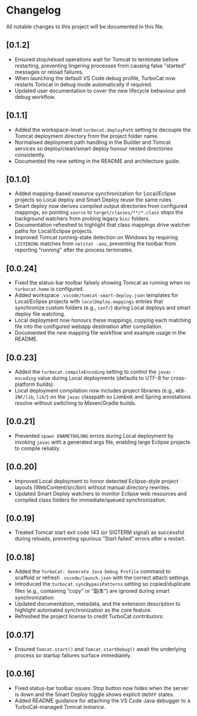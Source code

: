 # Changelog

All notable changes to this project will be documented in this file.

## [0.1.2]
- Ensured stop/reload operations wait for Tomcat to terminate before restarting, preventing lingering processes from causing false "started" messages or reload failures.
- When launching the default VS Code debug profile, TurboCat now restarts Tomcat in debug mode automatically if required.
- Updated user documentation to cover the new lifecycle behaviour and debug workflow.

## [0.1.1]
- Added the workspace-level `turbocat.deployPath` setting to decouple the Tomcat deployment directory from the project folder name.
- Normalised deployment path handling in the Builder and Tomcat services so deploy/clean/smart deploy honour nested directories consistently.
- Documented the new setting in the README and architecture guide.

## [0.1.0]
- Added mapping-based resource synchronization for Local/Eclipse projects so Local deploy and Smart Deploy reuse the same rules.
- Smart deploy now derives compiled output directories from configured mappings, so pointing `source` to `target/classes/**/*.class` stops the background watchers from probing legacy `bin/` folders.
- Documentation refreshed to highlight that class mappings drive watcher paths for Local/Eclipse projects.
- Improved Tomcat running-state detection on Windows by requiring `LISTENING` matches from `netstat -ano`, preventing the toolbar from reporting "running" after the process terminates.

## [0.0.24]
- Fixed the status-bar toolbar falsely showing Tomcat as running when no `turbocat.home` is configured.
- Added workspace `.vscode/tomcat-smart-deploy.json` templates for Local/Eclipse projects with `localDeploy.mappings` entries that synchronize custom folders (e.g., `conf/`) during Local deploys and smart deploy file watching.
- Local deployment now honours these mappings, copying each matching file into the configured webapp destination after compilation.
- Documented the new mapping file workflow and example usage in the README.

## [0.0.23]
- Added the `turbocat.compileEncoding` setting to control the `javac` `-encoding` value during Local deployments (defaults to UTF-8 for cross-platform builds).
- Local deployment compilation now includes project libraries (e.g., `WEB-INF/lib`, `lib/`) on the `javac` classpath so Lombok and Spring annotations resolve without switching to Maven/Gradle builds.

## [0.0.21]
- Prevented `spawn ENAMETOOLONG` errors during Local deployment by invoking `javac` with a generated args file, enabling large Eclipse projects to compile reliably.

## [0.0.20]
- Improved Local deployment to honor detected Eclipse-style project layouts (WebContent/src/bin) without manual directory rewrites.
- Updated Smart Deploy watchers to monitor Eclipse web resources and compiled class folders for immediate/queued synchronization.

## [0.0.19]
- Treated Tomcat start exit code 143 (or SIGTERM signal) as successful during reloads, preventing spurious “Start failed” errors after a restart.

## [0.0.18]
- Added the `TurboCat: Generate Java Debug Profile` command to scaffold or refresh `.vscode/launch.json` with the correct attach settings.
- Introduced the `turbocat.syncBypassPatterns` setting so copied/duplicate files (e.g., containing “copy” or “副本”) are ignored during smart synchronization.
- Updated documentation, metadata, and the extension description to highlight automated synchronization as the core feature.
- Refreshed the project license to credit TurboCat contributors.

## [0.0.17]
- Ensured `Tomcat.start()` and `Tomcat.startDebug()` await the underlying process so startup failures surface immediately.

## [0.0.16]
- Fixed status-bar toolbar issues: Stop button now hides when the server is down and the Smart Deploy toggle shows explicit `ON`/`OFF` states.
- Added README guidance for attaching the VS Code Java debugger to a TurboCat-managed Tomcat instance.
